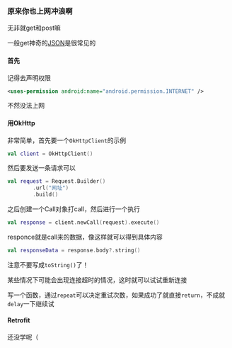 ### 原来你也上网冲浪啊

无非就get和post嘛

一般get神奇的[JSON](进行一个JSON的解析.md)是很常见的

#### 首先

记得去声明权限

```xml
<uses-permission android:name="android.permission.INTERNET" />
```

不然没法上网

#### 用OkHttp

非常简单，首先要一个`OkHttpClient`的示例

```kotlin
val client = OkHttpClient() 
```

然后要发送一条请求可以

```kotlin
val request = Request.Builder() 
        .url("网址") 
        .build() 
```

之后创建一个Call对象打call，然后进行一个执行

```kotlin
val response = client.newCall(request).execute() 
```

responce就是call来的数据，像这样就可以得到具体内容

```kotlin
val responseData = response.body?.string() 
```

注意不要写成`toString()`了！

某些情况下可能会出现连接超时的情况，这时就可以试试重新连接

写一个函数，通过`repeat`可以决定重试次数，如果成功了就直接`return`，不成就`delay`一下继续试

#### Retrofit

还没学呢（